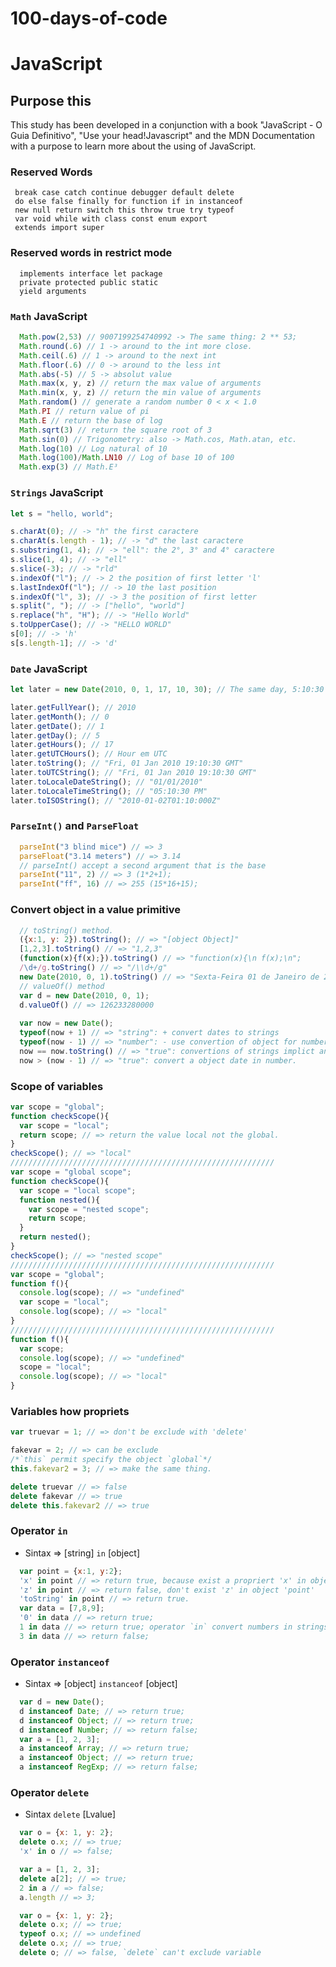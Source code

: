 # 100-days-of-code

# JavaScript

## Purpose this
This study has been developed in a conjunction with a book "JavaScript - O Guia Definitivo", "Use your head!Javascript" and the MDN Documentation with a purpose to learn more about the using of JavaScript.

### Reserved Words
```shell
 break case catch continue debugger default delete
 do else false finally for function if in instanceof 
 new null return switch this throw true try typeof
 var void while with class const enum export
 extends import super
 ```
### Reserved words in restrict mode
```shell
  implements interface let package
  private protected public static
  yield arguments
```

### `Math` JavaScript
```javascript
  Math.pow(2,53) // 9007199254740992 -> The same thing: 2 ** 53;
  Math.round(.6) // 1 -> around to the int more close.
  Math.ceil(.6) // 1 -> around to the next int
  Math.floor(.6) // 0 -> around to the less int
  Math.abs(-5) // 5 -> absolut value
  Math.max(x, y, z) // return the max value of arguments
  Math.min(x, y, z) // return the min value of arguments
  Math.random() // generate a random number 0 < x < 1.0
  Math.PI // return value of pi
  Math.E // return the base of log
  Math.sqrt(3) // return the square root of 3
  Math.sin(0) // Trigonometry: also -> Math.cos, Math.atan, etc.
  Math.log(10) // Log natural of 10
  Math.log(100)/Math.LN10 // Log of base 10 of 100
  Math.exp(3) // Math.E³
```

### `Strings` JavaScript

```javascript
let s = "hello, world";

s.charAt(0); // -> "h" the first caractere
s.charAt(s.length - 1); // -> "d" the last caractere
s.substring(1, 4); // -> "ell": the 2°, 3° and 4° caractere
s.slice(1, 4); // -> "ell"
s.slice(-3); // -> "rld"
s.indexOf("l"); // -> 2 the position of first letter 'l'
s.lastIndexOf("l"); // -> 10 the last position
s.indexOf("l", 3); // -> 3 the position of first letter
s.split(", "); // -> ["hello", "world"]
s.replace("h", "H"); // -> "Hello World"
s.toUpperCase(); // -> "HELLO WORLD"
s[0]; // -> 'h'
s[s.length-1]; // -> 'd'
```

### `Date` JavaScript
```javascript
let later = new Date(2010, 0, 1, 17, 10, 30); // The same day, 5:10:30 afternoon, local hour.

later.getFullYear(); // 2010
later.getMonth(); // 0
later.getDate(); // 1
later.getDay(); // 5
later.getHours(); // 17
later.getUTCHours(); // Hour em UTC
later.toString(); // "Fri, 01 Jan 2010 19:10:30 GMT"
later.toUTCString(); // "Fri, 01 Jan 2010 19:10:30 GMT"
later.toLocaleDateString(); // "01/01/2010"
later.toLocaleTimeString(); // "05:10:30 PM"
later.toISOString(); // "2010-01-02T01:10:000Z"
```

### `ParseInt()` and `ParseFloat` 
```javascript
  parseInt("3 blind mice") // => 3
  parseFloat("3.14 meters") // => 3.14
  // parseInt() accept a second argument that is the base
  parseInt("11", 2) // => 3 (1*2+1);
  parseInt("ff", 16) // => 255 (15*16+15);
```

### Convert object in a value primitive
```javascript
  // toString() method.
  ({x:1, y: 2}).toString(); // => "[object Object]"
  [1,2,3].toString() // => "1,2,3"
  (function(x){f(x);}).toString() // => "function(x){\n f(x);\n";
  /\d+/g.toString() // => "/\\d+/g"
  new Date(2010, 0, 1).toString() // => "Sexta-Feira 01 de Janeiro de 2010 00:00:00 GMT-0800 (PST)"
  // valueOf() method
  var d = new Date(2010, 0, 1);
  d.valueOf() // => 126233280000
  
  var now = new Date();
  typeof(now + 1) // => "string": + convert dates to strings
  typeof(now - 1) // => "number": - use convertion of object for number.
  now == now.toString() // => "true": convertions of strings implict and explicit
  now > (now - 1) // => "true": convert a object date in number.
```

### Scope of variables
```javascript
var scope = "global";
function checkScope(){
  var scope = "local";
  return scope; // => return the value local not the global.
}
checkScope(); // => "local"
///////////////////////////////////////////////////////////
var scope = "global scope";
function checkScope(){
  var scope = "local scope";
  function nested(){
    var scope = "nested scope";
    return scope;
  }
  return nested();
}
checkScope(); // => "nested scope"
///////////////////////////////////////////////////////////
var scope = "global";
function f(){
  console.log(scope); // => "undefined"
  var scope = "local";
  console.log(scope); // => "local"
}
///////////////////////////////////////////////////////////
function f(){
  var scope;
  console.log(scope); // => "undefined"
  scope = "local";
  console.log(scope); // => "local"
}
```

### Variables how propriets
```javascript
var truevar = 1; // => don't be exclude with 'delete'

fakevar = 2; // => can be exclude
/*`this` permit specify the object `global`*/
this.fakevar2 = 3; // => make the same thing.

delete truevar // => false
delete fakevar // => true
delete this.fakevar2 // => true
```

### Operator `in`
 - Sintax => [string] `in` [object]
```javascript
  var point = {x:1, y:2};
  'x' in point // => return true, because exist a propriert 'x' in object 'point'
  'z' in point // => return false, don't exist 'z' in object 'point'
  'toString' in point // => return true.
  var data = [7,8,9];
  '0' in data // => return true;
  1 in data // => return true; operator `in` convert numbers in strings
  3 in data // => return false;
```

### Operator `instanceof`
 - Sintax => [object] `instanceof` [object]
```javascript
  var d = new Date();
  d instanceof Date; // => return true;
  d instanceof Object; // => return true;
  d instanceof Number; // => return false;
  var a = [1, 2, 3];
  a instanceof Array; // => return true;
  a instanceof Object; // => return true;
  a instanceof RegExp; // => return false;
```

### Operator `delete`
 - Sintax `delete` [Lvalue]
```javascript
  var o = {x: 1, y: 2};
  delete o.x; // => true;
  'x' in o // => false;

  var a = [1, 2, 3];
  delete a[2]; // => true;
  2 in a // => false;
  a.length // => 3;

  var o = {x: 1, y: 2};
  delete o.x; // => true;
  typeof o.x; // => undefined
  delete o.x; // => true;
  delete o; // => false, `delete` can't exclude variable 
```